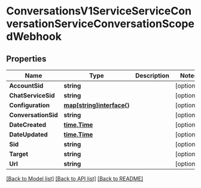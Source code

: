 # ConversationsV1ServiceServiceConversationServiceConversationScopedWebhook

## Properties

Name | Type | Description | Notes
------------ | ------------- | ------------- | -------------
**AccountSid** | **string** |  | [optional] 
**ChatServiceSid** | **string** |  | [optional] 
**Configuration** | [**map[string]interface{}**](.md) |  | [optional] 
**ConversationSid** | **string** |  | [optional] 
**DateCreated** | [**time.Time**](time.Time.md) |  | [optional] 
**DateUpdated** | [**time.Time**](time.Time.md) |  | [optional] 
**Sid** | **string** |  | [optional] 
**Target** | **string** |  | [optional] 
**Url** | **string** |  | [optional] 

[[Back to Model list]](../README.md#documentation-for-models) [[Back to API list]](../README.md#documentation-for-api-endpoints) [[Back to README]](../README.md)


